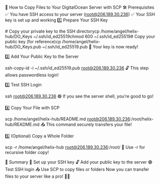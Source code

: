 🚀 How to Copy Files to Your DigitalOcean Server with SCP
🛠️ Prerequisites
✅ You have SSH access to your server (root@206.189.30.236)
✅ Your SSH key is set up and working
1️⃣ Prepare Your SSH Key

# Copy your private key to the SSH directorycp /home/angel/helix-hub/DO_Keys ~/.ssh/id_ed25519chmod 600 ~/.ssh/id_ed25519# Copy your public key (for reference)cp /home/angel/helix-hub/DO_Keys.pub ~/.ssh/id_ed25519.pub
🔑 Your key is now ready!

2️⃣ Add Your Public Key to the Server

ssh-copy-id -i ~/.ssh/id_ed25519.pub root@206.189.30.236
🔓 This step allows passwordless login!

3️⃣ Test SSH Login

ssh root@206.189.30.236
🟢 If you see the server shell, you’re good to go!

4️⃣ Copy Your File with SCP

scp /home/angel/helix-hub/README.md root@206.189.30.236:/root/helix-hub/README.md
📤 This command securely transfers your file!

5️⃣ (Optional) Copy a Whole Folder

scp -r /home/angel/helix-hub root@206.189.30.236:/root/
📁 Use -r for recursive folder copy!

🏁 Summary
🔑 Set up your SSH key
🔓 Add your public key to the server
🟢 Test SSH login
📤 Use SCP to copy files or folders
Now you can transfer files to your server like a pro! 🐣🚀
